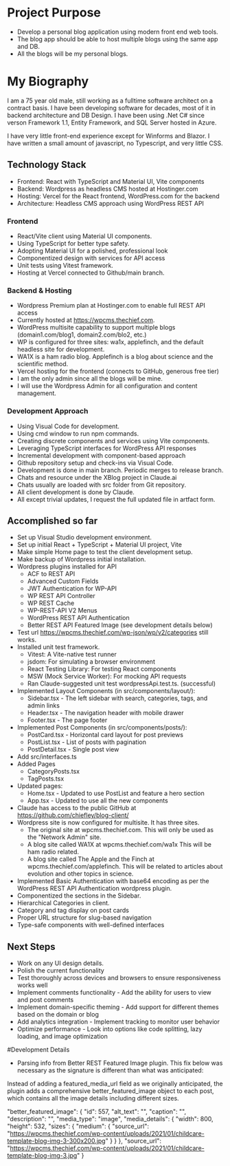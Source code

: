 # Project Purpose
  - Develop a personal blog application using modern front end web tools.  
  - The blog app should be able to host multiple blogs using the same app and DB.
  - All the blogs will be my personal blogs.

# My Biography
I am a 75 year old male, still working as a fulltime software architect on a contract basis.  I have been developing software for decades, most of it in backend architecture and DB Design.  I have been using .Net C# since verson Framework 1.1, Entity Framework, and SQL Server hosted in Azure.

I have very little front-end experience except for Winforms and Blazor.  I have written a small amount of javascript, no Typescript, and very little CSS.   

## Technology Stack
- Frontend: React with TypeScript and Material UI, Vite components
- Backend: Wordpress as headless CMS hosted at Hostinger.com
- Hosting: Vercel for the React frontend, WordPress.com for the backend
- Architecture: Headless CMS approach using WordPress REST API

### Frontend
- React/Vite client using Material UI components.
- Using TypeScript for better type safety.
- Adopting Material UI for a polished, professional look
- Componentized design with services for API access
- Unit tests using Vitest framework.
- Hosting at Vercel connected to Github/main branch.

### Backend & Hosting
- Wordpress Premium plan at Hostinger.com to enable full REST API access
- Currently hosted at https://wpcms.thechief.com.
- WordPress multisite capability to support multiple blogs (domain1.com/blog1, domain2.com/blo2, etc.)
- WP is configured for three sites: wa1x, applefinch, and the default headless site for development.
- WA1X is a ham radio blog.   Applefinch is a blog about science and the scientific method.
- Vercel hosting for the frontend (connects to GitHub, generous free tier)
- I am the only admin since all the blogs will be mine.
- I will use the Wordpress Admin for all configuration and content management.

### Development Approach
- Using Visual Code for development.
- Using cmd window to run npm commands.
- Creating discrete components and services using Vite components.
- Leveraging TypeScript interfaces for WordPress API responses
- Incremental development with component-based approach
- Github repository setup and check-ins via Visual Code.
- Development is done in main branch.  Periodic merges to release branch.
- Chats and resource under the XBlog project in Claude.ai
- Chats usually are loaded with src folder from Git repository.
- All client development is done by Claude.
- All except trivial updates, I request the full updated file in artfact form.

## Accomplished so far
- Set up Visual Studio development environment. 
- Set up initial React + TypeScript + Material UI project, Vite 
- Make simple Home page to test the client development setup.
- Make backup of Wordpress initial installation.
- Wordpress plugins installed for API
  - ACF to REST API
  - Advanced Custom Fields
  - JWT Authentication for WP-API
  - WP REST API Controller 
  - WP REST Cache
  - WP-REST-API V2 Menus
  - WordPress REST API Authentication 
  - Better REST API Featured Image (see development details below)
- Test url https://wpcms.thechief.com/wp-json/wp/v2/categories still works.
- Installed unit test framework.
  - Vitest: A Vite-native test runner
  - jsdom: For simulating a browser environment
  - React Testing Library: For testing React components
  - MSW (Mock Service Worker): For mocking API requests
  - Ran Claude-suggested unit test wordpressApi.test.ts.  (successful)
- Implemented Layout Components (in src/components/layout/):
  - Sidebar.tsx - The left sidebar with search, categories, tags, and admin links
  - Header.tsx - The navigation header with mobile drawer
  - Footer.tsx - The page footer
- Implemented Post Components (in src/components/posts/):
  - PostCard.tsx - Horizontal card layout for post previews
  - PostList.tsx - List of posts with pagination
  - PostDetail.tsx - Single post view
- Add src/interfaces.ts
- Added Pages
  - CategoryPosts.tsx
  - TagPosts.tsx
- Updated pages:
  - Home.tsx - Updated to use PostList and feature a hero section
  - App.tsx - Updated to use all the new components
- Claude has access to the public GitHub at https://github.com/chiefley/blog-client/
- Wordpress site is now configured for multisite. It has three sites.
  - The original site at wpcms.thechief.com.  This will only be used as the "Network Admin" site.
  - A blog site called WA1X at wpcms.thechief.com/wa1x  This will be ham radio related.
  - A blog site called The Apple and the Finch at wpcms.thechief.com/applefinch. This will be related to articles about evolution and other topics in science.
- Implemented Basic Authentication with base64 encoding as per the  WordPress REST API Authentication wordpress plugin.
- Componentized the sections in the Sidebar.
- Hierarchical Categories in client.
- Category and tag display on post cards
- Proper URL structure for slug-based navigation
- Type-safe components with well-defined interfaces

## Next Steps
- Work on any UI design details.
- Polish the current functionality 
- Test thoroughly across devices and browsers to ensure responsiveness works well
- Implement comments functionality - Add the ability for users to view and post comments
- Implement domain-specific theming - Add support for different themes based on the domain or blog
- Add analytics integration - Implement tracking to monitor user behavior
- Optimize performance - Look into options like code splitting, lazy loading, and image optimization


#Development Details
- Parsing info from Better REST Featured Image plugin.   This fix below was necessary as the signature is different than what was anticipated:

Instead of adding a featured_media_url field as we originally anticipated, the plugin adds a comprehensive better_featured_image object to each post, which contains all the image details including different sizes.

"better_featured_image": {
  "id": 557,
  "alt_text": "",
  "caption": "",
  "description": "",
  "media_type": "image",
  "media_details": {
    "width": 800,
    "height": 532,
    "sizes": {
      "medium": {
        "source_url": "https://wpcms.thechief.com/wp-content/uploads/2021/01/childcare-template-blog-img-3-300x200.jpg"
      }
    }
  },
  "source_url": "https://wpcms.thechief.com/wp-content/uploads/2021/01/childcare-template-blog-img-3.jpg"
}